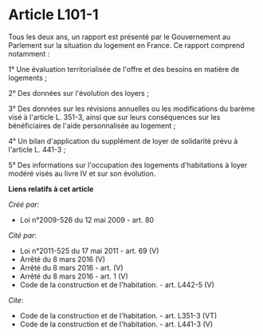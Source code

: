 # Article L101-1

Tous les deux ans, un rapport est présenté par le Gouvernement au Parlement sur la situation du logement en France. Ce
rapport comprend notamment : 

1° Une évaluation territorialisée de l'offre et des besoins en matière de logements ; 

2° Des données sur l'évolution des loyers ; 

3° Des données sur les révisions annuelles ou les modifications du barème visé à l'article L. 351-3, ainsi que sur leurs
conséquences sur les bénéficiaires de l'aide personnalisée au logement ; 

4° Un bilan d'application du supplément de loyer de solidarité prévu à l'article L. 441-3 ; 

5° Des informations sur l'occupation des logements d'habitations à loyer modéré visés au livre IV et sur son évolution.

**Liens relatifs à cet article**

_Créé par_:

  - Loi n°2009-526 du 12 mai 2009 - art. 80

_Cité par_:

  - Loi n°2011-525 du 17 mai 2011 - art. 69 (V)
  - Arrêté du 8 mars 2016 (V)
  - Arrêté du 8 mars 2016 - art. (V)
  - Arrêté du 8 mars 2016 - art. 1 (V)
  - Code de la construction et de l'habitation. - art. L442-5 (V)

_Cite_:

  - Code de la construction et de l'habitation. - art. L351-3 (VT)
  - Code de la construction et de l'habitation. - art. L441-3 (V)
